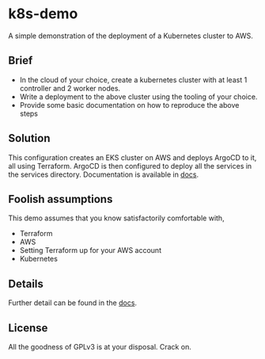 # k8s-demo
A simple demonstration of the deployment of a Kubernetes cluster to AWS. 

## Brief
- In the cloud of your choice, create a kubernetes cluster with at least 1 controller and 2 
  worker nodes.
- Write a deployment to the above cluster using the tooling of your choice.
- Provide some basic documentation on how to reproduce the above steps

## Solution

This configuration creates an EKS cluster on AWS and deploys ArgoCD to it, all using Terraform.
ArgoCD is then configured to deploy all the services in the services directory.
Documentation is available in [docs](docs).

## Foolish assumptions
This demo assumes that you know satisfactorily comfortable with,
- Terraform
- AWS
- Setting Terraform up for your AWS account
- Kubernetes


## Details

Further detail can be found in the [docs](docs).

## License

All the goodness of GPLv3 is at your disposal. Crack on.